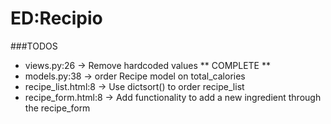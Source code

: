 ED:Recipio
===============
###TODOS
- views.py:26 -> Remove hardcoded values ** COMPLETE **
- models.py:38 -> order Recipe model on total_calories
- recipe_list.html:8 -> Use dictsort() to order recipe_list
- recipe_form.html:8 -> Add functionality to add a new ingredient through the recipe_form
